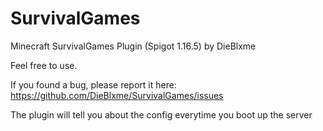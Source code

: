 # SurvivalGames

Minecraft SurvivalGames Plugin (Spigot 1.16.5) by DieBlxme

Feel free to use.

If you found a bug, please report it here: https://github.com/DieBlxme/SurvivalGames/issues

The plugin will tell you about the config everytime you boot up the server
